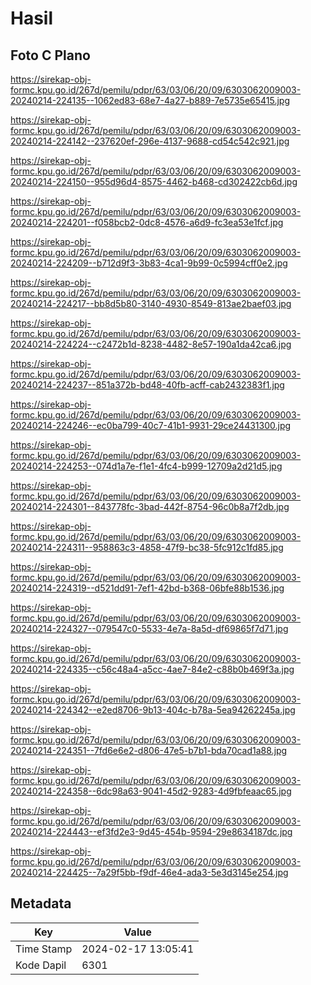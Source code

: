 # Hasil

## Foto C Plano

https://sirekap-obj-formc.kpu.go.id/267d/pemilu/pdpr/63/03/06/20/09/6303062009003-20240214-224135--1062ed83-68e7-4a27-b889-7e5735e65415.jpg

https://sirekap-obj-formc.kpu.go.id/267d/pemilu/pdpr/63/03/06/20/09/6303062009003-20240214-224142--237620ef-296e-4137-9688-cd54c542c921.jpg

https://sirekap-obj-formc.kpu.go.id/267d/pemilu/pdpr/63/03/06/20/09/6303062009003-20240214-224150--955d96d4-8575-4462-b468-cd302422cb6d.jpg

https://sirekap-obj-formc.kpu.go.id/267d/pemilu/pdpr/63/03/06/20/09/6303062009003-20240214-224201--f058bcb2-0dc8-4576-a6d9-fc3ea53e1fcf.jpg

https://sirekap-obj-formc.kpu.go.id/267d/pemilu/pdpr/63/03/06/20/09/6303062009003-20240214-224209--b712d9f3-3b83-4ca1-9b99-0c5994cff0e2.jpg

https://sirekap-obj-formc.kpu.go.id/267d/pemilu/pdpr/63/03/06/20/09/6303062009003-20240214-224217--bb8d5b80-3140-4930-8549-813ae2baef03.jpg

https://sirekap-obj-formc.kpu.go.id/267d/pemilu/pdpr/63/03/06/20/09/6303062009003-20240214-224224--c2472b1d-8238-4482-8e57-190a1da42ca6.jpg

https://sirekap-obj-formc.kpu.go.id/267d/pemilu/pdpr/63/03/06/20/09/6303062009003-20240214-224237--851a372b-bd48-40fb-acff-cab2432383f1.jpg

https://sirekap-obj-formc.kpu.go.id/267d/pemilu/pdpr/63/03/06/20/09/6303062009003-20240214-224246--ec0ba799-40c7-41b1-9931-29ce24431300.jpg

https://sirekap-obj-formc.kpu.go.id/267d/pemilu/pdpr/63/03/06/20/09/6303062009003-20240214-224253--074d1a7e-f1e1-4fc4-b999-12709a2d21d5.jpg

https://sirekap-obj-formc.kpu.go.id/267d/pemilu/pdpr/63/03/06/20/09/6303062009003-20240214-224301--843778fc-3bad-442f-8754-96c0b8a7f2db.jpg

https://sirekap-obj-formc.kpu.go.id/267d/pemilu/pdpr/63/03/06/20/09/6303062009003-20240214-224311--958863c3-4858-47f9-bc38-5fc912c1fd85.jpg

https://sirekap-obj-formc.kpu.go.id/267d/pemilu/pdpr/63/03/06/20/09/6303062009003-20240214-224319--d521dd91-7ef1-42bd-b368-06bfe88b1536.jpg

https://sirekap-obj-formc.kpu.go.id/267d/pemilu/pdpr/63/03/06/20/09/6303062009003-20240214-224327--079547c0-5533-4e7a-8a5d-df69865f7d71.jpg

https://sirekap-obj-formc.kpu.go.id/267d/pemilu/pdpr/63/03/06/20/09/6303062009003-20240214-224335--c56c48a4-a5cc-4ae7-84e2-c88b0b469f3a.jpg

https://sirekap-obj-formc.kpu.go.id/267d/pemilu/pdpr/63/03/06/20/09/6303062009003-20240214-224342--e2ed8706-9b13-404c-b78a-5ea94262245a.jpg

https://sirekap-obj-formc.kpu.go.id/267d/pemilu/pdpr/63/03/06/20/09/6303062009003-20240214-224351--7fd6e6e2-d806-47e5-b7b1-bda70cad1a88.jpg

https://sirekap-obj-formc.kpu.go.id/267d/pemilu/pdpr/63/03/06/20/09/6303062009003-20240214-224358--6dc98a63-9041-45d2-9283-4d9fbfeaac65.jpg

https://sirekap-obj-formc.kpu.go.id/267d/pemilu/pdpr/63/03/06/20/09/6303062009003-20240214-224443--ef3fd2e3-9d45-454b-9594-29e8634187dc.jpg

https://sirekap-obj-formc.kpu.go.id/267d/pemilu/pdpr/63/03/06/20/09/6303062009003-20240214-224425--7a29f5bb-f9df-46e4-ada3-5e3d3145e254.jpg


## Metadata

| Key        | Value               |
| ---------- | ------------------- |
| Time Stamp | 2024-02-17 13:05:41 |
| Kode Dapil | 6301                |



